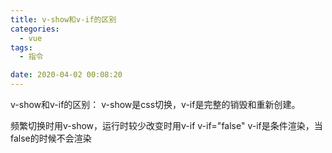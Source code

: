 ```yaml
---
title: v-show和v-if的区别
categories: 
  - vue
tags: 
  - 指令

date: 2020-04-02 00:08:20
---
```


v-show和v-if的区别：
v-show是css切换，v-if是完整的销毁和重新创建。

频繁切换时用v-show，运行时较少改变时用v-if
v-if="false" v-if是条件渲染，当false的时候不会渲染
